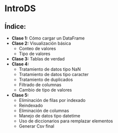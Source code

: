 # IntroDS

## Índice:

- **Clase 1:** Cómo cargar un DataFrame
- **Clase 2:** Visualización básica
  - Conteo de valores
  - Tipo de valores
- **Clase 3:** Tablas de verdad
- **Clase 4:** 
  - Tratamiento de datos tipo NaN
  - Tratamiento de datos tipo caracter
  - Tratamiento de duplicados
  - Filtrado de columnas
  - Cambio de tipo de valores
- **Clase 5:** 
  - Eliminación de filas por indexado
  - Reindexado
  - Eliminación de columnas
  - Manejo de datos tipo datetime
  - Uso de diccionarios para remplazar elementos
  - Generar Csv final
